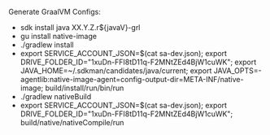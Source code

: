 Generate GraalVM Configs:

- sdk install java XX.Y.Z.r${javaV}-grl
- gu install native-image
- ./gradlew install
- export SERVICE_ACCOUNT_JSON=$(cat sa-dev.json); export DRIVE_FOLDER_ID="1xuDn-FFI8tD11q-F2MNtZEd4BjW1cuWK"; export
  JAVA_HOME=~/.sdkman/candidates/java/current; export JAVA_OPTS=-agentlib:native-image-agent=config-output-dir=META-INF/native-image; build/install/run/bin/run
- ./gradlew nativeBuild
- export SERVICE_ACCOUNT_JSON=$(cat sa-dev.json); export DRIVE_FOLDER_ID="1xuDn-FFI8tD11q-F2MNtZEd4BjW1cuWK"; build/native/nativeCompile/run